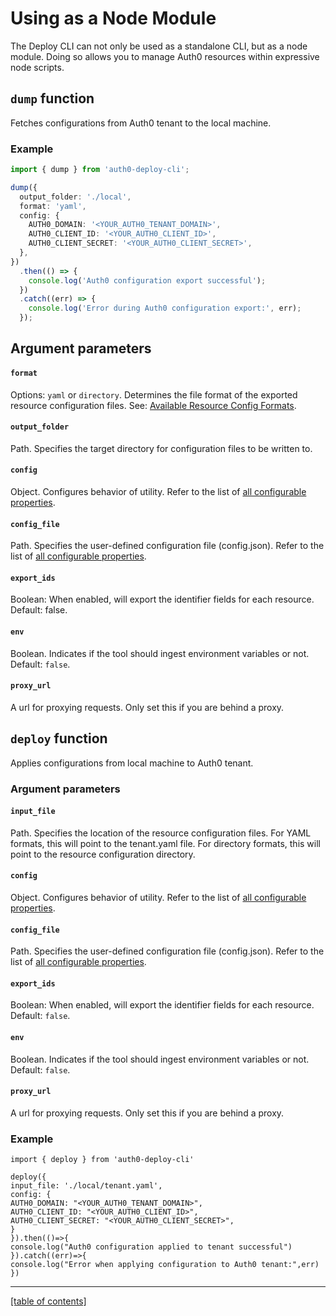 # Using as a Node Module

The Deploy CLI can not only be used as a standalone CLI, but as a node module. Doing so allows you to manage Auth0 resources within expressive node scripts.

## `dump` function

Fetches configurations from Auth0 tenant to the local machine.

### Example

```ts
import { dump } from 'auth0-deploy-cli';

dump({
  output_folder: './local',
  format: 'yaml',
  config: {
    AUTH0_DOMAIN: '<YOUR_AUTH0_TENANT_DOMAIN>',
    AUTH0_CLIENT_ID: '<YOUR_AUTH0_CLIENT_ID>',
    AUTH0_CLIENT_SECRET: '<YOUR_AUTH0_CLIENT_SECRET>',
  },
})
  .then(() => {
    console.log('Auth0 configuration export successful');
  })
  .catch((err) => {
    console.log('Error during Auth0 configuration export:', err);
  });
```

## Argument parameters

#### `format`

Options: `yaml` or `directory`. Determines the file format of the exported resource configuration files. See: [Available Resource Config Formats](available-resource-config-formats).

#### `output_folder`

Path. Specifies the target directory for configuration files to be written to.

#### `config`

Object. Configures behavior of utility. Refer to the list of [all configurable properties](./configuring-the-deploy-cli.md).

#### `config_file`

Path. Specifies the user-defined configuration file (config.json). Refer to the list of [all configurable properties](./configuring-the-deploy-cli.md).

#### `export_ids`

Boolean: When enabled, will export the identifier fields for each resource. Default: false.

#### `env`

Boolean. Indicates if the tool should ingest environment variables or not. Default: `false`.

#### `proxy_url`

A url for proxying requests. Only set this if you are behind a proxy.

## `deploy` function

Applies configurations from local machine to Auth0 tenant.

### Argument parameters

#### `input_file`

Path. Specifies the location of the resource configuration files. For YAML formats, this will point to the tenant.yaml file. For directory formats, this will point to the resource configuration directory.

#### `config`

Object. Configures behavior of utility. Refer to the list of [all configurable properties](./configuring-the-deploy-cli.md).

#### `config_file`

Path. Specifies the user-defined configuration file (config.json). Refer to the list of [all configurable properties](./configuring-the-deploy-cli.md).

#### `export_ids`

Boolean: When enabled, will export the identifier fields for each resource. Default: `false`.

#### `env`

Boolean. Indicates if the tool should ingest environment variables or not. Default: `false`.

#### `proxy_url`

A url for proxying requests. Only set this if you are behind a proxy.

### Example

```
import { deploy } from 'auth0-deploy-cli'

deploy({
input_file: './local/tenant.yaml',
config: {
AUTH0_DOMAIN: "<YOUR_AUTH0_TENANT_DOMAIN>",
AUTH0_CLIENT_ID: "<YOUR_AUTH0_CLIENT_ID>",
AUTH0_CLIENT_SECRET: "<YOUR_AUTH0_CLIENT_SECRET>",
}
}).then(()=>{
console.log("Auth0 configuration applied to tenant successful")
}).catch((err)=>{
console.log("Error when applying configuration to Auth0 tenant:",err)
})
```

---

[[table of contents]](../README.md#documentation)